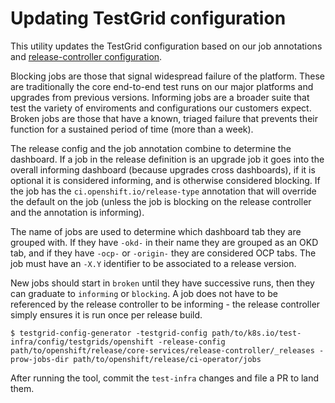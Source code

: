 # Updating TestGrid configuration

This utility updates the TestGrid configuration based on our job annotations and [release-controller configuration][release-controller].

Blocking jobs are those that signal widespread failure of the platform. These are traditionally the core end-to-end test runs on our major platforms and upgrades from previous versions. Informing jobs are a broader suite that test the variety of enviroments and configurations our customers expect. Broken jobs are those that have a known, triaged failure that prevents their function for a sustained period of time (more than a week).

The release config and the job annotation combine to determine the dashboard. If a job in the release definition is an upgrade job it goes into
the overall informing dashboard (because upgrades cross dashboards), if it is optional it is considered informing, and is otherwise considered
blocking. If the job has the `ci.openshift.io/release-type` annotation that will override the default on the job (unless the job is blocking
on the release controller and the annotation is informing).

The name of jobs are used to determine which dashboard tab they are grouped with. If they have `-okd-` in their name they are grouped as an
OKD tab, and if they have `-ocp-` or `-origin-` they are considered OCP tabs. The job must have an `-X.Y` identifier to be associated to a
release version.

New jobs should start in `broken` until they have successive runs, then they can graduate to `informing` or `blocking`. A job does not have
to be referenced by the release controller to be informing - the release controller simply ensures it is run once per release build.

```console
$ testgrid-config-generator -testgrid-config path/to/k8s.io/test-infra/config/testgrids/openshift -release-config path/to/openshift/release/core-services/release-controller/_releases -prow-jobs-dir path/to/openshift/release/ci-operator/jobs
```

After running the tool, commit the `test-infra` changes and file a PR to land them.

[generic-informing]: https://testgrid.k8s.io/redhat-openshift-informing
[release-controller-config]: https://github.com/openshift/release/tree/master/core-services/release-controller
[release-controller]: https://github.com/openshift/release-controller/
